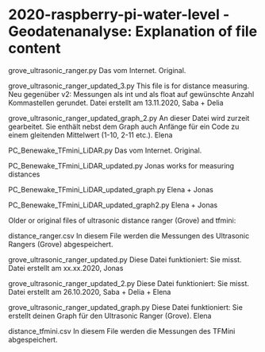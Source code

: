# 2020-raspberry-pi-water-level - Geodatenanalyse: Explanation of file content

grove_ultrasonic_ranger.py
Das vom Internet. Original.

grove_ultrasonic_ranger_updated_3.py
This file is for distance measuring.
Neu gegenüber v2: Messungen als int und als float auf gewünschte Anzahl Kommastellen gerundet.
Datei erstellt am 13.11.2020, Saba + Delia

grove_ultrasonic_ranger_updated_graph_2.py
An dieser Datei wird zurzeit gearbeitet. Sie enthält nebst dem Graph auch Anfänge für ein Code zu einem gleitenden Mittelwert (1-10, 2-11 etc.).
Elena

PC_Benewake_TFmini_LiDAR.py
Das vom Internet. Original.

PC_Benewake_TFmini_LiDAR_updated.py Jonas
works for measuring distances

PC_Benewake_TFmini_LiDAR_updated_graph.py
Elena + Jonas

PC_Benewake_TFmini_LiDAR_updated_graph2.py
Elena + Jonas

Older or original files of ultrasonic distance ranger (Grove) and tfmini:

distance_ranger.csv
In diesem File werden die Messungen des Ultrasonic Rangers (Grove) abgespeichert.

grove_ultrasonic_ranger_updated.py
Diese Datei funktioniert: Sie misst.
Datei erstellt am xx.xx.2020, Jonas

grove_ultrasonic_ranger_updated_2.py
Diese Datei funktioniert: Sie misst.
Datei erstellt am 26.10.2020, Saba + Delia + Elena

grove_ultrasonic_ranger_updated_graph.py
Diese Datei funktioniert: Sie erstellt deinen Graph für den Ultrasonic Ranger (Grove).
Elena

distance_tfmini.csv
In diesem File werden die Messungen des TFMini abgespeichert.




